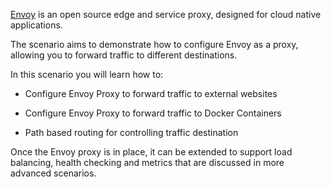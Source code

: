 [Envoy](https://www.envoyproxy.io/) is an open source edge and service proxy, designed for cloud native applications.

The scenario aims to demonstrate how to configure Envoy as a proxy, allowing you to forward traffic to different destinations.

In this scenario you will learn how to:

* Configure Envoy Proxy to forward traffic to external websites

* Configure Envoy Proxy to forward traffic to Docker Containers

* Path based routing for controlling traffic destination

Once the Envoy proxy is in place, it can be extended to support load balancing, health checking and metrics that are discussed in more advanced scenarios.